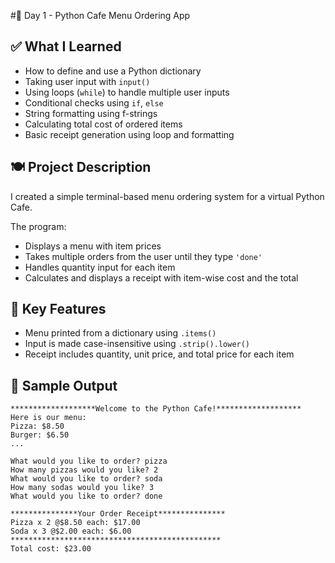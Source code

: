 #🧠 Day 1 - Python Cafe Menu Ordering App

## ✅ What I Learned
- How to define and use a Python dictionary
- Taking user input with `input()`
- Using loops (`while`) to handle multiple user inputs
- Conditional checks using `if`, `else`
- String formatting using f-strings
- Calculating total cost of ordered items
- Basic receipt generation using loop and formatting

## 🍽️ Project Description
I created a simple terminal-based menu ordering system for a virtual Python Cafe.

The program:
- Displays a menu with item prices
- Takes multiple orders from the user until they type `'done'`
- Handles quantity input for each item
- Calculates and displays a receipt with item-wise cost and the total

## 📌 Key Features
- Menu printed from a dictionary using `.items()`
- Input is made case-insensitive using `.strip().lower()`
- Receipt includes quantity, unit price, and total price for each item

## 🧾 Sample Output
```text
*******************Welcome to the Python Cafe!*******************
Here is our menu:
Pizza: $8.50
Burger: $6.50
...

What would you like to order? pizza
How many pizzas would you like? 2
What would you like to order? soda
How many sodas would you like? 3
What would you like to order? done

***************Your Order Receipt***************
Pizza x 2 @$8.50 each: $17.00
Soda x 3 @$2.00 each: $6.00
***********************************************
Total cost: $23.00
